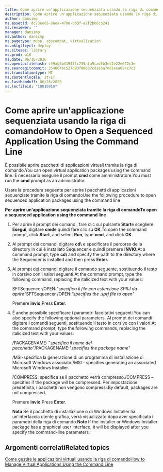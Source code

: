 ```yaml
---
title: Come aprire un'applicazione sequenziata usando la riga di comando
description: Come aprire un'applicazione sequenziata usando la riga di comando
author: dansimp
ms.assetid: dc23ee65-8aea-470e-bb3f-a2f2b06cb241
ms.reviewer: ''
manager: dansimp
ms.author: dansimp
ms.pagetype: mdop, appcompat, virtualization
ms.mktglfcycl: deploy
ms.sitesec: library
ms.prod: w10
ms.date: 06/16/2016
ms.openlocfilehash: c99ab6b41947fc255afa9cad5b3ed2e22e672c3e
ms.sourcegitcommit: 354664bc527d93f80687cd2eba70d1eea024c7c3
ms.translationtype: MT
ms.contentlocale: it-IT
ms.lasthandoff: 06/26/2020
ms.locfileid: "10816916"
---
```

# <span data-ttu-id="26f5b-103">Come aprire un'applicazione sequenziata usando la riga di comando</span><span class="sxs-lookup"><span data-stu-id="26f5b-103">How to Open a Sequenced Application Using the Command Line</span></span>


<span data-ttu-id="26f5b-104">È possibile aprire pacchetti di applicazioni virtuali tramite la riga di comando.</span><span class="sxs-lookup"><span data-stu-id="26f5b-104">You can open virtual application packages using the command line.</span></span> <span data-ttu-id="26f5b-105">È necessario eseguire il prompt **cmd** come amministratore.</span><span class="sxs-lookup"><span data-stu-id="26f5b-105">You must run the **cmd** prompt as an administrator.</span></span>

<span data-ttu-id="26f5b-106">Usare la procedura seguente per aprire i pacchetti di applicazioni sequenziate tramite la riga di comando</span><span class="sxs-lookup"><span data-stu-id="26f5b-106">Use the following procedure to open sequenced application packages using the command line</span></span>

**<span data-ttu-id="26f5b-107">Per aprire un'applicazione sequenziata tramite la riga di comando</span><span class="sxs-lookup"><span data-stu-id="26f5b-107">To open a sequenced application using the command line</span></span>**

1.  <span data-ttu-id="26f5b-108">Per aprire il prompt dei comandi, fare clic sul pulsante **Start**e scegliere **Esegui**, digitare **cmd**e quindi fare clic su **OK**.</span><span class="sxs-lookup"><span data-stu-id="26f5b-108">To open the command prompt, click **Start**, and select **Run**, type **cmd**, and click **OK**.</span></span>

2.  <span data-ttu-id="26f5b-109">Al prompt dei comandi digitare **cd\\** e specificare il percorso della directory in cui è installato Sequencer e quindi premere **INVIO.**</span><span class="sxs-lookup"><span data-stu-id="26f5b-109">At a command prompt, type **cd\\** and specify the path to the directory where the Sequencer is installed and then press **Enter.**</span></span>

3.  <span data-ttu-id="26f5b-110">Al prompt dei comandi digitare il comando seguente, sostituendo il testo in corsivo con i valori seguenti:</span><span class="sxs-lookup"><span data-stu-id="26f5b-110">At the command prompt, type the following command, replacing the italicized text with your values:</span></span>

    <span data-ttu-id="26f5b-111">SFTSequencer/OPEN:*"specifica il file con estensione SPRJ da aprire"*</span><span class="sxs-lookup"><span data-stu-id="26f5b-111">SFTSequencer /OPEN:*”specifies the .sprj file to open"*</span></span>

    <span data-ttu-id="26f5b-112">Premere **invio**.</span><span class="sxs-lookup"><span data-stu-id="26f5b-112">Press **Enter**.</span></span>

4.  <span data-ttu-id="26f5b-113">È anche possibile specificare i parametri facoltativi seguenti.</span><span class="sxs-lookup"><span data-stu-id="26f5b-113">You can also specify the following optional parameters.</span></span> <span data-ttu-id="26f5b-114">Al prompt dei comandi digitare i comandi seguenti, sostituendo il testo in corsivo con i valori:</span><span class="sxs-lookup"><span data-stu-id="26f5b-114">At the command prompt, type the following commands, replacing the italicized text with your values:</span></span>

    <span data-ttu-id="26f5b-115">/PACKAGENAME: "*specifica il nome del pacchetto"*</span><span class="sxs-lookup"><span data-stu-id="26f5b-115">/PACKAGENAME:"*specifies the package name"*</span></span>

    <span data-ttu-id="26f5b-116">/MSI-specifica la generazione di un programma di installazione di Microsoft Windows associato.</span><span class="sxs-lookup"><span data-stu-id="26f5b-116">/MSI - specifies generating an associated Microsoft Windows Installer.</span></span>

    <span data-ttu-id="26f5b-117">/COMPRESS: specifica se il pacchetto verrà compresso.</span><span class="sxs-lookup"><span data-stu-id="26f5b-117">/COMPRESS – specifies if the package will be compressed.</span></span> <span data-ttu-id="26f5b-118">Per impostazione predefinita, i pacchetti non vengono compressi.</span><span class="sxs-lookup"><span data-stu-id="26f5b-118">By default, packages are not compressed.</span></span>

    <span data-ttu-id="26f5b-119">Premere **invio**.</span><span class="sxs-lookup"><span data-stu-id="26f5b-119">Press **Enter**.</span></span>

    <span data-ttu-id="26f5b-120">**Nota**  Se il pacchetto di installazione o di Windows Installer ha un'interfaccia utente grafica, verrà visualizzato dopo aver specificato i parametri della riga di comando.</span><span class="sxs-lookup"><span data-stu-id="26f5b-120">**Note** If the installer or Windows Installer package has a graphical user interface, it will be displayed after you specify the command-line parameters.</span></span>

     

## <span data-ttu-id="26f5b-121">Argomenti correlati</span><span class="sxs-lookup"><span data-stu-id="26f5b-121">Related topics</span></span>


[<span data-ttu-id="26f5b-122">Come gestire le applicazioni virtuali usando la riga di comando</span><span class="sxs-lookup"><span data-stu-id="26f5b-122">How to Manage Virtual Applications Using the Command Line</span></span>](how-to-manage-virtual-applications-using-the-command-line.md)

 

 





